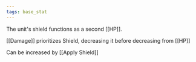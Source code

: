 ```yaml
---
tags: base_stat
---
```


The unit's shield functions as a second [[HP]]. 

[[Damage]] prioritizes Shield, decreasing it before decreasing from [[HP]]

Can be increased by [[Apply Shield]]

